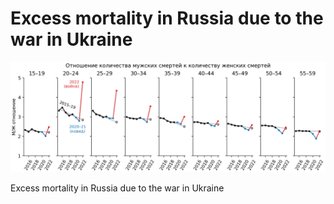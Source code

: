 # Excess mortality in Russia due to the war in Ukraine

![Ratios of male deaths to female deaths](figures/medusa-ratios.png)

Excess mortality in Russia due to the war in Ukraine
